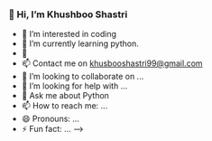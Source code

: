 ### 👋 Hi, I’m Khushboo Shastri

- 👀 I’m interested in coding
- 🌱 I’m currently learning python.
- 💞️ 
- 📫 Contact me on khusbooshastri99@gmail.com
- 👯 I’m looking to collaborate on ...
- 🤔 I’m looking for help with ...
- 💬 Ask me about Python
- 📫 How to reach me: ...
- 😄 Pronouns: ...
- ⚡ Fun fact: ...
-->
